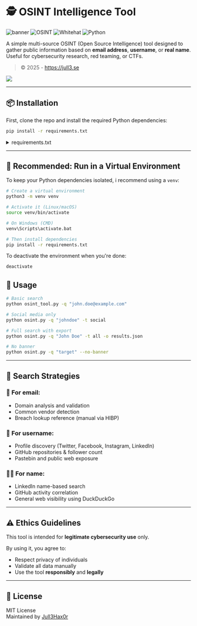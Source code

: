 
# 🕵️ OSINT Intelligence Tool
![banner](https://img.shields.io/badge/Made_by-Jull3Hax0r-green?style=flat-square)
![OSINT](https://img.shields.io/badge/Category-OSINT-blue.svg)
![Whitehat](https://img.shields.io/badge/Use-Whitehat-green.svg)
![Python](https://img.shields.io/badge/Made%20with-Python-FFD43B.svg)

A simple multi-source OSINT (Open Source Intelligence) tool designed to gather public information based on **email address**, **username**, or **real name**. Useful for cybersecurity research, red teaming, or CTFs.

> © 2025 - https://jull3.se
<img src="https://jull3.se/demo2.png">

---

## 📦 Installation

First, clone the repo and install the required Python dependencies:

```bash
pip install -r requirements.txt
```

<details>
<summary>requirements.txt</summary>

```text
requests
beautifulsoup4
colorama
```

</details>


---

## 🧪 Recommended: Run in a Virtual Environment

To keep your Python dependencies isolated, i  recommend using a `venv`:

```bash
# Create a virtual environment
python3 -m venv venv

# Activate it (Linux/macOS)
source venv/bin/activate

# On Windows (CMD)
venv\Scripts\activate.bat

# Then install dependencies
pip install -r requirements.txt
```

To deactivate the environment when you're done:

```bash
deactivate
```


## 🚀 Usage

```bash
# Basic search
python osint_tool.py -q "john.doe@example.com"

# Social media only
python osint.py -q "johndoe" -t social

# Full search with export
python osint.py -q "John Doe" -t all -o results.json

# No banner
python osint.py -q "target" --no-banner
```

---

## 🎯 Search Strategies

### 🔐 For email:
- Domain analysis and validation
- Common vendor detection
- Breach lookup reference (manual via HIBP)

### 👤 For username:
- Profile discovery (Twitter, Facebook, Instagram, LinkedIn)
- GitHub repositories & follower count
- Pastebin and public web exposure

### 🧑‍💼 For name:
- LinkedIn name-based search
- GitHub activity correlation
- General web visibility using DuckDuckGo

---

## ⚠️ Ethics Guidelines

This tool is intended for **legitimate cybersecurity use** only.

By using it, you agree to:
- Respect privacy of individuals
- Validate all data manually
- Use the tool **responsibly** and **legally**

---

## 💬 License

MIT License  
Maintained by [Jull3Hax0r](https://jull3.se)
